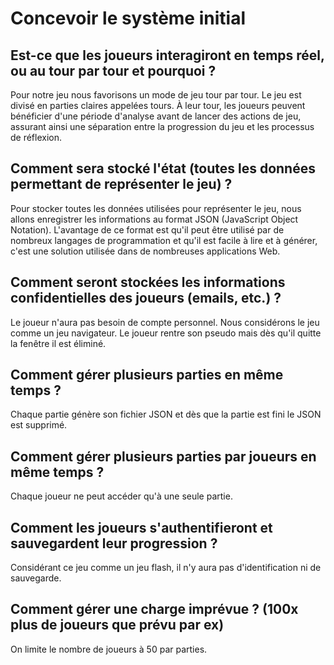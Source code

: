 # Concevoir le système initial

## Est-ce que les joueurs interagiront en temps réel, ou au tour par tour et pourquoi ?

Pour notre jeu nous favorisons un mode de jeu tour par tour. Le jeu est divisé en parties claires appelées tours. À leur tour, les joueurs peuvent bénéficier d'une période d'analyse avant de lancer des actions de jeu, assurant ainsi une séparation entre la progression du jeu et les processus de réflexion. 

## Comment sera stocké l'état (toutes les données permettant de représenter le jeu) ?

Pour stocker toutes les données utilisées pour représenter le jeu, nous allons enregistrer les informations au format JSON (JavaScript  Object Notation). L'avantage de ce format est qu'il peut être utilisé  par de nombreux langages de programmation et qu'il est facile à lire et à générer, c'est une solution utilisée dans de nombreuses applications Web.

## Comment seront stockées les informations confidentielles des joueurs (emails, etc.) ?

Le joueur n'aura pas besoin de compte personnel. Nous considérons le jeu comme un jeu navigateur. Le joueur rentre son pseudo mais dès qu'il quitte la fenêtre il est éliminé.

## Comment gérer plusieurs parties en même temps ?

Chaque partie génère son fichier JSON et dès que la partie est fini le JSON est supprimé.

## Comment gérer plusieurs parties par joueurs en même temps ?

Chaque joueur ne peut accéder qu'à une seule partie.

## Comment les joueurs s'authentifieront et sauvegardent leur progression ?

Considérant ce jeu comme un jeu flash, il  n'y aura pas d'identification ni de sauvegarde.

## Comment gérer une charge imprévue ? (100x plus de joueurs que prévu par ex)

On limite le nombre de joueurs à 50 par parties.
